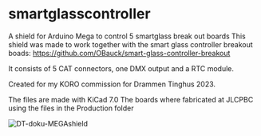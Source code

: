 # smartglasscontroller
A shield for Arduino Mega to control 5 smartglass break out boards
This shield was made to work together with the smart glass controller breakout boads: https://github.com/OBauck/smart-glass-controller-breakout

It consists of 5 CAT connectors, one DMX output and a RTC module.

Created for my KORO commission for Drammen Tinghus 2023.

The files are made with KiCad 7.0
The boards where fabricated at JLCPBC using the files in the Production folder



![DT-doku-MEGAshield](https://github.com/hcgilje/smartglasscontroller/assets/1252621/ecc33ab1-acf5-4dd8-baa8-736dff1d43e0)


